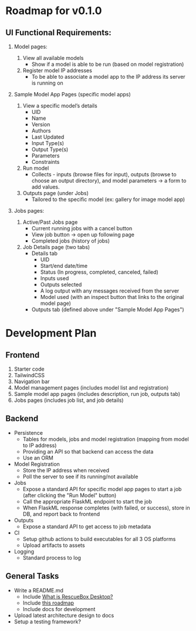 # Roadmap for v0.1.0

## UI Functional Requirements:

1. Model pages: 
    1. View all available models
        - Show if a model is able to be run (based on model registration)
    2. Register model IP addresses
        - To be able to associate a model app to the IP address its server is running on

2. Sample Model App Pages (specific model apps)
    1. View a specific model’s details 
        - UID
        - Name
        - Version
        - Authors
        - Last Updated
        - Input Type(s) 
        - Output Type(s) 
        - Parameters
        - Constraints
    2. Run model
        - Collects - inputs (browse files for input), outputs (browse to choose an output directory), and model parameters -> a form to add values.
    3. Outputs page (under Jobs)
        - Tailored to the specific model (ex: gallery for image model app)      

2. Jobs pages:
    1. Active/Past Jobs page
        - Current running jobs with a cancel button
        - View job button -> open up following page
        - Completed jobs (history of jobs)
    2. Job Details page (two tabs)
        - Details tab
            - UID
            - Start/end date/time
            - Status (In progress, completed, canceled, failed)
            - Inputs used
            - Outputs selected
            - A log output with any messages received from the server
            - Model used (with an inspect button that links to the original model page)
        - Outputs tab (defined above under "Sample Model App Pages")

# Development Plan

## Frontend

1. Starter code
2. TailwindCSS
3. Navigation bar
4. Model management pages (includes model list and registration)
5. Sample model app pages (includes description, run job, outputs tab)
6. Jobs pages (includes job list, and job details)

## Backend

- Persistence
    - Tables for models, jobs and model registration (mapping from model to IP address)
    - Providing an API so that backend can access the data
    - Use an ORM
- Model Registration
    - Store the IP address when received
    - Poll the server to see if its running/not available
- Jobs
    - Expose a standard API for specific model app pages to start a job (after clicking the "Run Model" button)
    - Call the appropriate FlaskML endpoint to start the job
    - When FlaskML response completes (with failed, or success), store in DB, and report back to frontend
- Outputs
    - Expose a standard API to get access to job metadata
- CI
    - Setup github actions to build executables for all 3 OS platforms
    - Upload artifacts to assets
- Logging
    - Standard process to log

## General Tasks

- Write a README.md
    - Include [What is RescueBox Desktop?](./what-is-rescuebox-desktop.md)
    - Include [this roadmap](./roadmap-v0.1.0.md)
    - Include docs for development
- Upload latest architecture design to docs
- Setup a testing framework?
